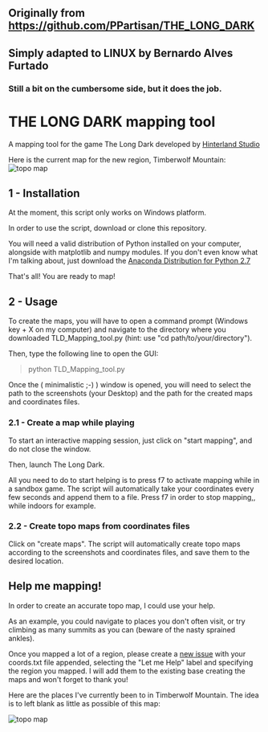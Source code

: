 ## Originally from https://github.com/PPartisan/THE_LONG_DARK

##  Simply adapted to LINUX by Bernardo Alves Furtado

### Still a bit on the cumbersome side, but it does the job.


# THE LONG DARK mapping tool
A mapping tool for the game The Long Dark developed by [Hinterland Studio](http://hinterlandgames.com/)

Here is the current map for the new region, Timberwolf Mountain:
![topo map](https://cloud.githubusercontent.com/assets/11873158/11914245/5bbb196c-a67b-11e5-91c9-811cbda68b3d.png "Timberwolf Mountain Topo Map")


## 1 - Installation

At the moment, this script only works on Windows platform.  

In order to use the script, download or clone this repository.  

You will need a valid distribution of Python installed on your computer, alongside with matplotlib and numpy modules. If you don't even know what I'm talking about, just download the [Anaconda Distribution for Python 2.7](https://www.continuum.io/downloads) 

That's all! You are ready to map!

## 2 - Usage

To create the maps, you will have to open a command prompt (Windows key + X on my computer) and navigate to the directory where you downloaded TLD_Mapping_tool.py (hint: use "cd path/to/your/directory").

Then, type the following line to open the GUI:
> python TLD_Mapping_tool.py

Once the ( minimalistic ;-) ) window is opened, you will need to select the path to the screenshots (your Desktop) and the path for the created maps and coordinates files.

### 2.1 - Create a map while playing

To start an interactive mapping session, just click on "start mapping", and do not close the window.

Then, launch The Long Dark.

 All you need to do to start helping is to press f7 to activate mapping while in a sandbox game. The script will automatically take your coordinates every few seconds and append them to a file. Press f7 in order to stop mapping,, while indoors for example.
 
### 2.2 - Create topo maps from coordinates files
 
 Click on "create maps". The script will automatically create topo maps according to the screenshots and coordinates files, and save them to the desired location.
 
 
## Help me mapping!

In order to create an accurate topo map, I could use your help.

As an example, you could navigate to places you don't often visit, or try climbing as many summits as you can (beware of the nasty sprained ankles).

Once you mapped a lot of a region, please create a [new issue](https://github.com/loicNorgeot/THE_LONG_DARK/issues) with your coords.txt file appended, selecting the "Let me Help" label and specifying the region you mapped. I will add them to the existing base creating the maps and won't forget to thank you!

Here are the places I've currently been to in Timberwolf Mountain. The idea is to left blank as little as possible of this map:

![topo map](https://cloud.githubusercontent.com/assets/11873158/11914246/5d3d57a0-a67b-11e5-80b3-11e970d5d4c1.png "Timberwolf Mountain Path Map")
